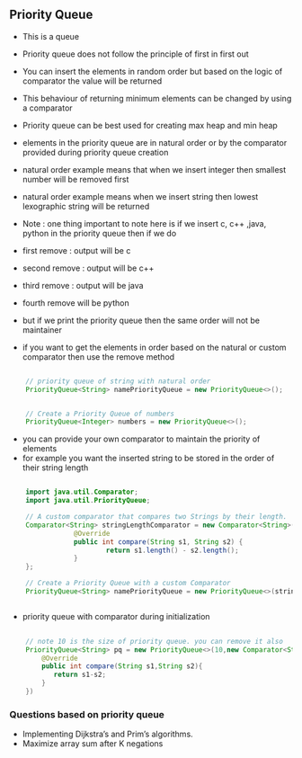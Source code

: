 ## Priority Queue

- This is a queue
- Priority queue does not follow the principle of first in first out
- You can insert the elements in random order but based on the logic of comparator the value will be returned
- This behaviour of returning minimum elements can be changed by using a comparator
- Priority queue can be best used for creating max heap and min heap
- elements in the priority queue are in natural order or by the comparator provided during priority queue creation
 - natural order example means that when we insert integer then smallest number will be removed first
 - natural order example means when we insert string then lowest lexographic string will be returned

- Note : one thing important to note here is if we insert c, c++ ,java, python in the priority queue then if we do 
 - first remove : output will be c
 - second remove : output will be c++
 - third remove : output will be java
 - fourth remove will be python

- but if we print the priority queue then the same order will not be maintainer
- if you want to get the elements in order based on the natural or custom comparator then use the remove method



```java

    // priority queue of string with natural order
    PriorityQueue<String> namePriorityQueue = new PriorityQueue<>();


    // Create a Priority Queue of numbers
    PriorityQueue<Integer> numbers = new PriorityQueue<>();

```

- you can provide your own comparator to maintain the priority of elements
- for example you want the inserted string to be stored in the order of their string length

```java

    import java.util.Comparator;
    import java.util.PriorityQueue;

    // A custom comparator that compares two Strings by their length.
    Comparator<String> stringLengthComparator = new Comparator<String>() {
                @Override
                public int compare(String s1, String s2) {
                        return s1.length() - s2.length();
                }
    };

    // Create a Priority Queue with a custom Comparator
    PriorityQueue<String> namePriorityQueue = new PriorityQueue<>(stringLengthComparator);



```

- priority queue with comparator during initialization

```java
    
    // note 10 is the size of priority queue. you can remove it also
    PriorityQueue<String> pq = new PriorityQueue<>(10,new Comparator<String>(){
        @Override
        public int compare(String s1,String s2){
           return s1-s2;
        }
    })

```





### Questions based on priority queue 

- Implementing Dijkstra’s and Prim’s algorithms.
- Maximize array sum after K negations